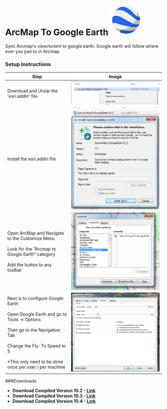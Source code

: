# ArcMap To Google Earth ![alt tag](Images/google_earth_icon.png)




Sync Arcmap's view/extent to google earth. Google earth will follow where ever you pan to in Arcmap.

### Setup Instructions

| Step | Image |
| ---- | ----- |
| Download and Unzip the 'esri.addin' file | ![alt tag](Images/unzip.png)
| Install the esri.addin file | ![alt tag](Images/install.png)
| Open ArcMap and Navigate to the Customize Menu <br/><br/>Look for the “Arcmap to Google Earth” category<br/><br/>Add the button to any toolbar | ![alt tag](Images/open_in_arc.png)|
| Next is to configure Google Earth<br/><br/>Open Google Earth and go to Tools -> Options<br/><br/>Then go to the Navigation Tab<br/><br/>Change the Fly-To Speed to 5<br/><br/>*This only need to be done once per user / per machine | ![alt tag](Images/google_earth_config.png)


###Downloads

 - **Download Compiled Version 10.2 - [Link](https://github.com/ChrisStayte/PhotoCollector/releases/download/v10.2-1/SyncArcMapToGoogleEarth-10_2.zip)**
 - **Download Compiled Version 10.3 - [Link](https://github.com/ChrisStayte/PhotoCollector/releases/download/v10.3-1/SyncArcMapToGoogleEarth-10_3.zip)**
 - **Download Compiled Version 10.4 - [Link](https://github.com/ChrisStayte/PhotoCollector/releases/download/v10.4-1/SyncArcMapToGoogleEarth-10_4.zip)**
